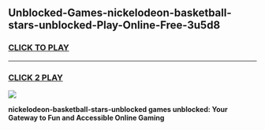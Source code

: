 
## Unblocked-Games-nickelodeon-basketball-stars-unblocked-Play-Online-Free-3u5d8
<h3>
<a href="https://premium76.site?title=nickelodeon-basketball-stars-unblocked&ref=26A">CLICK TO PLAY</a></h3>
<hr>

<h3>
<a href="https://premium76.site?title=nickelodeon-basketball-stars-unblocked&ref=26A">CLICK 2 PLAY</a>
  
</h3>

<a href="https://premium76.site?title=nickelodeon-basketball-stars-unblocked&ref=26A"><img src="https://clearcache.store/games.png"></a>


**nickelodeon-basketball-stars-unblocked games unblocked: Your Gateway to Fun and Accessible Online Gaming**

